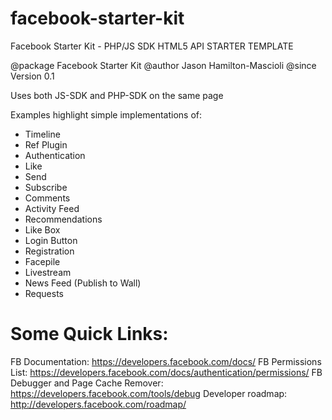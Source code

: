 facebook-starter-kit
====================

Facebook Starter Kit - PHP/JS SDK HTML5 API STARTER TEMPLATE

@package Facebook Starter Kit
@author Jason Hamilton-Mascioli
@since Version 0.1

Uses both JS-SDK and PHP-SDK on the same page

Examples highlight simple implementations of:
* Timeline
* Ref Plugin
* Authentication
* Like
* Send
* Subscribe
* Comments
* Activity Feed
* Recommendations
* Like Box
* Login Button
* Registration
* Facepile
* Livestream
* News Feed (Publish to Wall)
* Requests

Some Quick Links:
=================
FB Documentation: https://developers.facebook.com/docs/
FB Permissions List: https://developers.facebook.com/docs/authentication/permissions/
FB Debugger and Page Cache Remover: https://developers.facebook.com/tools/debug
Developer roadmap: http://developers.facebook.com/roadmap/
